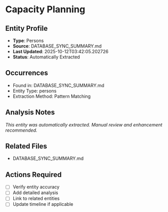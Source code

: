 # Capacity Planning

## Entity Profile
- **Type**: Persons
- **Source**: DATABASE_SYNC_SUMMARY.md
- **Last Updated**: 2025-10-12T03:42:05.202726
- **Status**: Automatically Extracted

## Occurrences
- Found in: DATABASE_SYNC_SUMMARY.md
- Entity Type: persons
- Extraction Method: Pattern Matching

## Analysis Notes
*This entity was automatically extracted. Manual review and enhancement recommended.*

## Related Files
- DATABASE_SYNC_SUMMARY.md

## Actions Required
- [ ] Verify entity accuracy
- [ ] Add detailed analysis
- [ ] Link to related entities
- [ ] Update timeline if applicable

